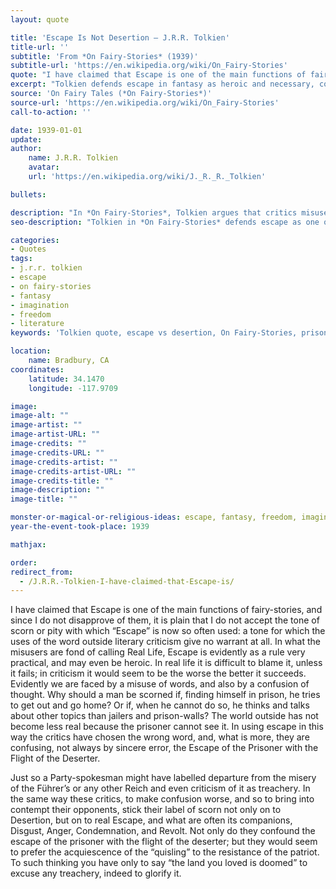 ```yaml
---
layout: quote

title: 'Escape Is Not Desertion – J.R.R. Tolkien'
title-url: ''
subtitle: 'From *On Fairy-Stories* (1939)'
subtitle-url: 'https://en.wikipedia.org/wiki/On_Fairy-Stories'
quote: "I have claimed that Escape is one of the main functions of fairy-stories, and since I do not disapprove of them, it is plain that I do not accept the tone of scorn or pity with which “Escape” is now so often used: a tone for which the uses of the word outside literary criticism give no warrant at all. In what the misusers are fond of calling Real Life, Escape is evidently as a rule very practical, and may even be heroic. In real life it is difficult to blame it, unless it fails; in criticism it would seem to be the worse the better it succeeds. Evidently we are faced by a misuse of words, and also by a confusion of thought. Why should a man be scorned if, finding himself in prison, he tries to get out and go home? Or if, when he cannot do so, he thinks and talks about other topics than jailers and prison-walls? The world outside has not become less real because the prisoner cannot see it. In using escape in this way the critics have chosen the wrong word, and, what is more, they are confusing, not always by sincere error, the Escape of the Prisoner with the Flight of the Deserter."
excerpt: "Tolkien defends escape in fantasy as heroic and necessary, contrasting it with desertion or betrayal."
source: 'On Fairy Tales (*On Fairy-Stories*)'
source-url: 'https://en.wikipedia.org/wiki/On_Fairy-Stories'
call-to-action: ''

date: 1939-01-01
update:
author:
    name: J.R.R. Tolkien
    avatar: 
    url: 'https://en.wikipedia.org/wiki/J._R._R._Tolkien'

bullets:

description: "In *On Fairy-Stories*, Tolkien argues that critics misuse the word 'escape.' He distinguishes between the noble escape of the prisoner and the cowardly flight of the deserter."
seo-description: "Tolkien in *On Fairy-Stories* defends escape as one of fantasy’s main functions, rejecting critics who confuse it with desertion."

categories:
- Quotes
tags:
- j.r.r. tolkien
- escape
- on fairy-stories
- fantasy
- imagination
- freedom
- literature
keywords: 'Tolkien quote, escape vs desertion, On Fairy-Stories, prisoner escape metaphor, fantasy literature defense, Tolkien escape, fairy tale escape, heroic imagination'

location:
    name: Bradbury, CA
coordinates:
    latitude: 34.1470
    longitude: -117.9709

image:
image-alt: ""
image-artist: ""
image-artist-URL: ""
image-credits: ""
image-credits-URL: ""
image-credits-artist: ""
image-credits-artist-URL: ""
image-credits-title: ""
image-description: ""
image-title: ""

monster-or-magical-or-religious-ideas: escape, fantasy, freedom, imagination
year-the-event-took-place: 1939

mathjax: 

order: 
redirect_from:
  - /J.R.R.-Tolkien-I-have-claimed-that-Escape-is/
---
```

I have claimed that Escape is one of the main functions of fairy-stories,  and since I do not disapprove of them, it is plain that I do not accept the tone of scorn or pity with which “Escape” is now so often used: a tone for which the uses of the word outside literary criticism give no warrant at all. In what the  misusers are fond of calling Real Life, Escape is evidently as a rule very practical, and may even be heroic. In real life it is difficult to blame it, unless it fails; in criticism it would seem to be the worse the better it succeeds. Evidently we are faced by a misuse of words, and also by a confusion of thought. Why should a man be scorned if, finding himself in prison, he tries to get out and go home?  Or if, when he cannot do so, he thinks and talks about other topics than jailers  and prison-walls? The world outside has not become less real because the prisoner cannot see it. In using escape in this way the critics have chosen the wrong word, and, what is more, they are confusing, not always by sincere error, the Escape of the Prisoner with the Flight of the Deserter.

Just so a Party-spokesman might have labelled departure from the misery of the Führer’s or any other Reich and even criticism of it as treachery. In the same way these critics, to make confusion worse, and so to bring into contempt their opponents, stick their label of scorn not only on to Desertion, but on to real Escape, and what are often its  companions, Disgust, Anger, Condemnation, and Revolt. Not only do they confound the escape of the prisoner with the flight of the deserter; but they would seem to prefer the acquiescence of the “quisling” to the resistance of the patriot. To such thinking you have only to say “the land you loved is doomed” to excuse any treachery, indeed to glorify it.
